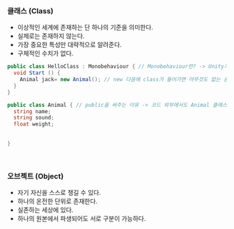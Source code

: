 ### 클래스 (Class)
- 이상적인 세계에 존재하는 단 하나의 기준을 의미한다.
- 실제로는 존재하지 않는다.
- 가장 중요한 특성만 대략적으로 알려준다.
- 구체적인 수치가 없다.

```C#
public class HelloClass : Monobehaviour { // Monobehaviour란? -> Unity가 가지고 있는 기초적인 기능을 미리 만들어 제공해주는 Class이다.
  void Start () {
    Animal jack= new Animal(); // new 다음에 class가 들어가면 아무것도 없는 공간에 Animal을 배치하라는 의미이다 -> Animal을 jack에게 넘겨라.
  }
}

public class Animal { // public을 써주는 이유 -> 코드 외부에서도 Animal 클래스를 확인할 수 있다.
  string name;
  string sound;
  float weight;
  
  
}
```

<br>



### 오브젝트 (Object)
- 자기 자신을 스스로 챙길 수 있다.
- 하나의 온전한 단위로 존재한다.
- 실존하는 세상에 있다.
- 하나의 원본에서 파생되어도 서로 구분이 가능하다.


